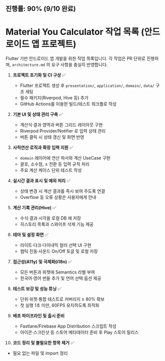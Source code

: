 ## 진행률: 90% (9/10 완료)

# Material You Calculator 작업 목록 (안드로이드 앱 프로젝트)

Flutter 기반 안드로이드 앱 개발을 위한 작업 목록입니다. 각 작업은 PR 단위로 진행하며, `architecture.md` 의 요구 사항을 충실히 반영합니다.

1. **프로젝트 초기화 및 CI 구성** ✅
   - Flutter 프로젝트 생성 후 `presentation/`, `application/`, `domain/`, `data/` 구조 세팅
   - 필수 패키지(Riverpod, Hive 등) 추가
   - GitHub Actions를 이용한 빌드/테스트 워크플로 작성

2. **기본 UI 및 상태 관리 구축** ✅
   - 계산식·결과 영역과 버튼 그리드 레이아웃 구현
   - Riverpod Provider/Notifier 로 입력 상태 관리
   - 버튼 클릭 시 상태 갱신 및 화면 반영

3. **사칙연산 로직과 확장 입력 지원** ✅
   - `domain` 레이어에 연산 파서와 계산 UseCase 구현
   - 괄호, 소수점, ± 전환 등 입력 규칙 처리
   - 주요 계산 케이스 단위 테스트 작성

4. **실시간 결과 표시 및 예외 처리** ✅
   - 상태 변경 시 계산 결과를 즉시 보여 주도록 연결
   - Overflow 등 오류 상황은 사용자에게 안내

5. **계산 기록 관리(Hive)** ✅
   - 수식·결과·시각을 로컬 DB 에 저장
   - 히스토리 목록과 스와이프 삭제 기능 제공

6. **테마 및 설정 화면** ✅
   - 라이트·다크·다이내믹 컬러 선택 UI 구현
   - 햅틱 진동·사운드 On/Off 토글 및 로컬 저장

7. **접근성(A11y) 및 국제화(i18n)** ✅
   - 모든 버튼과 위젯에 Semantics 라벨 부여
   - 한국어·영어 번들 추가 및 언어 선택 옵션 제공

8. **테스트 보강 및 성능 튜닝** ✅
   - 단위·위젯·통합 테스트로 커버리지 ≥ 80% 확보
   - 첫 실행 1초 미만, 60FPS 유지하도록 최적화

9. **배포 파이프라인 및 출시 준비**
   - Fastlane/Firebase App Distribution 스크립트 작성
   - 아이콘·스크린샷 등 스토어 메타데이터 준비 후 Play 스토어 릴리스

10. **코드 정리 및 불필요한 항목 제거** ✅
   - 필요 없는 파일 및 import 정리
